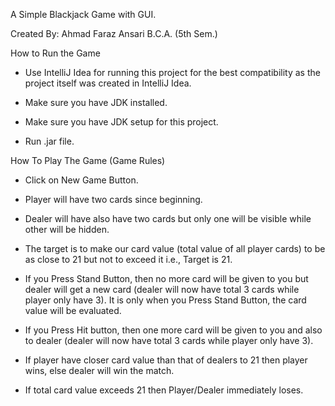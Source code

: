 A Simple Blackjack Game with GUI.

Created By: Ahmad  Faraz Ansari B.C.A. (5th Sem.)


How to Run the Game
* Use IntelliJ Idea for running this project for the best compatibility as the project itself was created in IntelliJ Idea.

* Make sure you have JDK installed.

* Make sure you have JDK setup for this project.

* Run .jar file.


How To Play The Game (Game Rules)
* Click on New Game Button.

* Player will have two cards since beginning.

* Dealer will have also have two cards but only one will be visible while other will be hidden.

* The target is to make our card value (total value of all player cards) to be as close to 21 but not to exceed it i.e., Target is 21.

* If you Press Stand Button, then no more card will be given to you but dealer will get a new card (dealer will now have total 3 cards while player only have 3). It is only when you Press Stand Button, the card value will be evaluated. 


* If you Press Hit button, then one more card will be given to you and also to dealer (dealer will now have total 3 cards while player only have 3).

* If player have closer card value than that of dealers to 21 then player wins, else dealer will win the match.

* If total card value exceeds 21 then Player/Dealer immediately loses.





